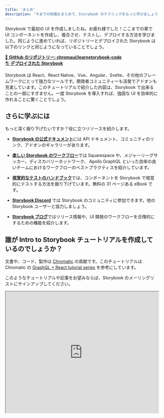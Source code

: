 ```yaml
---
title: 'まとめ'
description: '今までの知識をまとめて、Storybook のテクニックをもっと学びましょう'
---
```


Storybook で最初の UI を作成しましたね。お疲れ様でした！ここまでの章で UI コンポーネントを作成し、複合させ、テストし、デプロイする方法を学びました。同じように進めていれば、リポジトリーとデプロイされた Storybook は以下のリンクと同じようになっていることでしょう。

[📕 **GitHub のリポジトリー: chromaui/learnstorybook-code**](https://github.com/chromaui/learnstorybook-code)
<br/>
[🌎 **デプロイされた Storybook**](https://master--5ccbe484c994280020b6d128.chromatic.com)

Storybook は React、React Native、Vue、Angular、Svelte、その他のフレームワークにとって強力なツールです。開発者コミュニティーも活発でアドオンも充実しています。このチュートリアルで紹介した内容は、Storybook で出来ることの一部にすぎません。一度 Storybook を導入すれば、強固な UI を効率的に作れることに驚くことでしょう。

## さらに学ぶには

もっと深く掘り下げたいですか？役に立つリソースを紹介します。

- [**Storybook の公式ドキュメント**](https://storybook.js.org/docs/react/get-started/introduction)には API ドキュメント、コミュニティのリンク、アドオンのギャラリーがあります。

- [**楽しい Storybook のワークフロー**](https://www.chromatic.com/blog/the-delightful-storybook-workflow)では Squarespace や、メジャーリーグサッカー、ディスカバリーネットワーク、 Apollo GraphQL といった効率の良いチームにおけるワークフローのベストプラクティスを紹介しています。

- [**視覚的なテストのハンドブック**](https://storybook.js.org/tutorials/visual-testing-handbook)では、コンポーネントを Storybook で視覚的にテストする方法を掘り下げています。無料の 31 ページある eBook です。

- [**Storybook Discord**](https://discord.gg/UUt2PJb) では Storybook のコミュニティに参加できます。他の Storybook ユーザーと協力しましょう。

- [**Storybook ブログ**](https://medium.com/storybookjs)ではリリース情報や、UI 開発のワークフローを合理的にするための機能を紹介します。

## 誰が Intro to Storybook チュートリアルを作成しているのでしょうか？

文書や、コード、製作は [Chromatic](https://www.chromatic.com/?utm_source=storybook_website&utm_medium=link&utm_campaign=storybook) の貢献です。このチュートリアルは Chromatic の [GraphQL + React tutorial series](https://www.chromatic.com/blog/graphql-react-tutorial-part-1-6) を参考にしています。

このようなチュートリアルや記事をお望みならば、Storybook のメーリングリストにサインアップしてください。

<iframe style="height:400px;width:100%;max-width:800px;margin:0px auto;" src="https://upscri.be/d42fc0?as_embed"></iframe>
